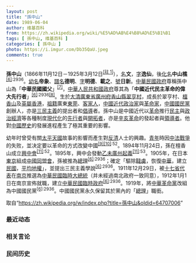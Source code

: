 ```yaml
---
layout: post
title: "孫中山"
date: 1989-06-04
author: 维基百科
from: https://zh.wikipedia.org/wiki/%E5%AD%AB%E4%B8%AD%E5%B1%B1
tags: [ 孫中山, 维基百科 ]
categories: [ 孫中山 ]
photo: https://i.imgur.com/Db35QaU.jpeg
comments: true
---
```

<div class="mw-parser-output">
<div id="noteTA-b7edec38" class="noteTA"><div class="noteTA-group"><div data-noteta-group-source="module" data-noteta-group="People"></div></div><div class="noteTA-local"><div data-noteta-code="zh-cn:蒋介石; zh-hk:蔣介石; zh-tw:蔣中正"></div></div></div>

<p><b>孫中山</b>（1866年11月12日－1925年3月12日<span id="noteTag-cite_ref-sup"><sup id="cite_ref-6" class="reference"><a href="#cite_note-6">[註 1]</a></sup></span>），<a href="/wiki/%E6%9C%AC%E5%90%8D" title="本名">名</a><b>文</b>，<a href="/wiki/%E8%A1%A8%E5%AD%97" title="表字">字</a><b>逸仙</b>，後<a href="/wiki/%E5%8C%96%E5%90%8D" title="化名">化名</a><b>中山樵</b><sup id="cite_ref-海_7-0" class="reference"><a href="#cite_note-海-7">[6]</a></sup><sup class="reference" style="white-space:nowrap;">:2936</sup>。<a href="/wiki/%E5%B9%BC%E5%90%8D" class="mw-redirect" title="幼名">幼名</a><b>帝象</b>、<a href="/wiki/%E8%AD%9C%E5%90%8D" title="譜名">譜名</a><b>德明</b>、<a href="/wiki/%E5%AD%97" class="mw-disambig" title="字">字</a><b>明德</b>、<b>載之</b>、<a href="/wiki/%E8%99%9F" class="mw-redirect" title="號">號</a><b>日新</b>。<a href="/wiki/%E4%B8%AD%E8%8F%AF%E6%B0%91%E5%9C%8B%E6%94%BF%E5%BA%9C" title="中華民國政府">中華民國政府</a>尊稱孫中山為「<b>中華民國國父</b>」<sup id="cite_ref-8" class="reference"><a href="#cite_note-8">[7]</a></sup>，<a href="/wiki/%E4%B8%AD%E8%8F%AF%E4%BA%BA%E6%B0%91%E5%85%B1%E5%92%8C%E5%9C%8B%E6%94%BF%E5%BA%9C" title="中華人民共和國政府">中華人民共和國政府</a>尊其為「<b>中國近代民主革命的偉大先行者</b>」<sup id="cite_ref-海_7-1" class="reference"><a href="#cite_note-海-7">[6]</a></sup><sup class="reference" style="white-space:nowrap;">:2936</sup><sup id="cite_ref-9" class="reference"><a href="#cite_note-9">[8]</a></sup>。生於<a href="/wiki/%E6%B8%85%E6%9C%9D" title="清朝">大清</a><a href="/wiki/%E5%BB%A3%E6%9D%B1%E7%9C%81_(%E6%B8%85)" title="廣東省 (清)">廣東省</a><a href="/wiki/%E5%B9%BF%E5%B7%9E%E5%BA%9C" title="广州府">廣州府</a><a href="/wiki/%E9%A6%99%E5%B1%B1%E7%B8%A3" title="香山縣">香山縣</a><a href="/wiki/%E7%BF%A0%E4%BA%A8%E6%9D%91" title="翠亨村">翠亨村</a>，成長於翠亨村、<a href="/wiki/%E6%AA%80%E9%A6%99%E5%B1%B1" title="檀香山">檀香山</a>及<a href="/wiki/%E8%8B%B1%E5%B1%AC%E9%A6%99%E6%B8%AF" title="英屬香港">英屬香港</a>，<a href="/wiki/%E7%A5%96%E7%B1%8D" title="祖籍">祖籍</a>廣東<a href="/wiki/%E6%9D%B1%E8%8E%9E" class="mw-redirect" title="東莞">東莞</a>、<a href="/wiki/%E5%AE%A2%E5%AE%B6%E4%BA%BA" class="mw-redirect" title="客家人">客家人</a>，<a href="/wiki/%E4%B8%AD%E5%9B%BD%E8%BF%91%E4%BB%A3" class="mw-redirect" title="中国近代">中國近代</a><a href="/wiki/%E6%94%BF%E6%B2%BB%E5%AE%B6" title="政治家">政治家</a>與<a href="/wiki/%E9%9D%A9%E5%91%BD%E5%AE%B6" title="革命家">革命家</a>，<a href="/wiki/%E4%B8%AD%E5%9C%8B%E5%9C%8B%E6%B0%91%E9%BB%A8" title="中國國民黨">中國國民黨</a>創辦人，亦是<a href="/wiki/%E4%B8%89%E6%B0%91%E4%B8%BB%E7%BE%A9" title="三民主義">三民主義</a>的提出者和<a href="/wiki/%E5%80%A1%E5%B0%8E" class="mw-redirect" title="倡導">倡導</a>者。孫中山是中國近代以<a href="/wiki/%E9%9D%A9%E5%91%BD" title="革命">革命</a>推行<a href="/wiki/%E6%B0%91%E4%B8%BB" title="民主">民主</a>與<a href="/wiki/%E6%94%BF%E6%B2%BB%E7%B6%93%E6%BF%9F" class="mw-redirect" title="政治經濟">政治經濟</a>等各種制度<a href="/wiki/%E7%8F%BE%E4%BB%A3%E5%8C%96" class="mw-redirect" title="現代化">現代化</a>的<a href="/wiki/%E5%85%88%E8%A1%8C%E8%80%85" title="先行者">先行者</a>與<a href="/wiki/%E9%96%8B%E6%8B%93%E8%80%85" class="mw-redirect" title="開拓者">開拓者</a>，亦是<a href="/wiki/%E8%BE%9B%E4%BA%A5%E9%9D%A9%E5%91%BD" title="辛亥革命">辛亥革命</a>的發起者與<a href="/wiki/%E9%A2%86%E5%AF%BC%E8%80%85" class="mw-redirect" title="领导者">領導者</a>。他對<a href="/wiki/%E4%B8%AD%E5%9C%8B%E6%AD%B7%E5%8F%B2" class="mw-redirect" title="中國歷史">中國歷史</a>的發展進程產生了極其重要的影響。
</p><p>幼年时曾受有關<a href="/wiki/%E5%A4%AA%E5%B9%B3%E5%A4%A9%E5%9C%8B" class="mw-redirect" title="太平天國">太平天國</a>故事的影響而產生對<a href="/wiki/%E5%8F%8D%E6%B8%85" class="mw-redirect" title="反清">反清</a>人士的興趣。<a href="/wiki/%E9%9D%92%E5%B9%B4" title="青年">青年</a>時因<a href="/wiki/%E4%B8%AD%E6%B3%95%E6%88%B0%E7%88%AD" class="mw-redirect" title="中法戰爭">中法戰爭</a>的失败，並决定要以革命的方式改變中國<sup id="cite_ref-10" class="reference"><a href="#cite_note-10">[9]</a></sup><sup id="cite_ref-師_11-0" class="reference"><a href="#cite_note-師-11">[10]</a></sup><sup class="reference" style="white-space:nowrap;">:52</sup>。1894年11月24日，孫在檀香山成立<a href="/wiki/%E8%88%88%E4%B8%AD%E6%9C%83" class="mw-redirect" title="興中會">興中會</a><sup id="cite_ref-孫中山全集_12-0" class="reference"><a href="#cite_note-孫中山全集-12">[11]</a></sup><sup class="reference" style="white-space:nowrap;">:52</sup>。1895年，興中会發動<a href="/wiki/%E4%B9%99%E6%9C%AA%E5%BB%A3%E5%B7%9E%E8%B5%B7%E7%BE%A9" title="乙未廣州起義">乙未廣州起義</a><sup id="cite_ref-孫中山全集_12-1" class="reference"><a href="#cite_note-孫中山全集-12">[11]</a></sup><sup class="reference" style="white-space:nowrap;">:53</sup>。1905年，在日本<a href="/wiki/%E6%9D%B1%E4%BA%AC%E9%83%BD" title="東京都">東京</a>組成<a href="/wiki/%E4%B8%AD%E5%9C%8B%E5%90%8C%E7%9B%9F%E6%9C%83" class="mw-redirect" title="中國同盟會">中國同盟會</a>，孫被推為<a href="/wiki/%E7%B8%BD%E7%90%86" class="mw-redirect" title="總理">總理</a><sup id="cite_ref-海_7-2" class="reference"><a href="#cite_note-海-7">[6]</a></sup><sup class="reference" style="white-space:nowrap;">:2936</sup>；確定「驅除<a href="/wiki/%E9%9F%83%E8%99%9C" title="韃虜">韃虜</a>，恢復<a href="/wiki/%E4%B8%AD%E8%8F%AF" class="mw-redirect" title="中華">中華</a>，建立<a href="/wiki/%E4%B8%AD%E8%8F%AF%E6%B0%91%E5%9C%8B" title="中華民國">民國</a>，<a href="/wiki/%E5%B9%B3%E5%9D%87%E5%9C%B0%E6%AC%8A" title="平均地權">平均地權</a>」，並提出三民主義學說<sup id="cite_ref-海_7-3" class="reference"><a href="#cite_note-海-7">[6]</a></sup><sup class="reference" style="white-space:nowrap;">:2936</sup>。1911年12月29日，被<a href="/wiki/%E5%8D%81%E4%B8%83%E7%9C%81" title="十七省">十七省</a><a href="/wiki/%E4%BB%A3%E8%A1%A8" class="mw-disambig" title="代表">代表</a>在<a href="/wiki/%E5%8D%97%E4%BA%AC" class="mw-redirect" title="南京">南京</a>推選為<a href="/wiki/%E4%B8%AD%E8%8F%AF%E6%B0%91%E5%9C%8B%E8%87%A8%E6%99%82%E5%A4%A7%E7%B8%BD%E7%B5%B1" class="mw-redirect" title="中華民國臨時大總統">中華民國臨時大總統</a>（并未經過南北政府一致同意），1912年1月1日在南京宣佈就職，建立<a href="/wiki/%E4%B8%AD%E8%8F%AF%E6%B0%91%E5%9C%8B%E8%87%A8%E6%99%82%E6%94%BF%E5%BA%9C_(1912%E5%B9%B4%EF%BC%8D1913%E5%B9%B4)" title="中華民國臨時政府 (1912年－1913年)">中華民國臨時政府</a><sup id="cite_ref-海_7-4" class="reference"><a href="#cite_note-海-7">[6]</a></sup><sup class="reference" style="white-space:nowrap;">:2936</sup>。1919年，將<a href="/wiki/%E4%B8%AD%E8%8F%AF%E9%9D%A9%E5%91%BD%E9%BB%A8" title="中華革命黨">中華革命黨</a>改組為中國國民黨<sup id="cite_ref-海_7-5" class="reference"><a href="#cite_note-海-7">[6]</a></sup><sup class="reference" style="white-space:nowrap;">:2936</sup>。中國國民黨永久保留其於黨內的「<a href="/wiki/%E4%B8%AD%E5%9C%8B%E5%9C%8B%E6%B0%91%E9%BB%A8%E7%B8%BD%E7%90%86" class="mw-redirect" title="中國國民黨總理">總理</a>」職銜。
</p>
</div><noscript><img src="//zh.wikipedia.org/wiki/Special:CentralAutoLogin/start?type=1x1" alt="" title="" width="1" height="1" style="border: none; position: absolute;"></noscript>
<div class="printfooter">取自“<a dir="ltr" href="https://zh.wikipedia.org/w/index.php?title=孫中山&amp;oldid=64707006">https://zh.wikipedia.org/w/index.php?title=孫中山&amp;oldid=64707006</a>”</div><div id="recent-news"><h3>最近动态</h3><ul></ul></div><div id="open-opinion"><h3>相关言论</h3><ul></ul></div><div id="mjls-record"><h3>民间历史</h3><ul></ul></div>